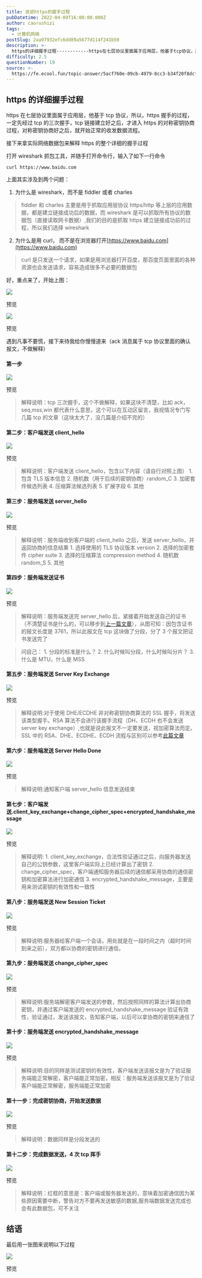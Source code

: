 ```yaml
---
title: 说说https的握手过程
pubDatetime: 2022-04-09T16:00:00.000Z
author: caorushizi
tags:
  - 计算机网络
postSlug: 2aa97932efc6dd89a5677d114f241b50
description: >-
  https的详细握手过程------------https在七层协议里面属于应用层，他基于tcp协议，所以，https握手的过程，一定先经过tcp的三次握手，tcp链接建立好之后，才进入https的对
difficulty: 2.5
questionNumber: 19
source: >-
  https://fe.ecool.fun/topic-answer/5acf760e-09cb-4979-8cc3-b34f20f8dcfe?orderBy=updateTime&order=desc&tagId=16
---
```


## https 的详细握手过程

https 在七层协议里面属于应用层，他基于 tcp 协议，所以，https 握手的过程，一定先经过 tcp 的三次握手，tcp 链接建立好之后，才进入 https 的对称密钥协商过程，对称密钥协商好之后，就开始正常的收发数据流程。

接下来拿实际网络数据包来解释 https 的整个详细的握手过程

打开 wireshark 抓包工具，并随手打开命令行，输入了如下一行命令

    curl https://www.baidu.com

上面其实涉及到两个问题：

1.  为什么是 wireshark，而不是 fiddler 或者 charles

> fiddler 和 charles 主要是用于抓取应用层协议 https/http 等上层的应用数据，都是建立链接成功后的数据，而 wireshark 是可以抓取所有协议的数据包（直接读取网卡数据）,我们的目的是抓取 https 建立链接成功前的过程，所以我们选择 wireshark

2.  为什么是用 curl， 而不是在浏览器打开[https://www.baidu.com](https://www.baidu.com)

> curl 是只发送一个请求，如果是用浏览器打开百度，那百度页面里面的各种资源也会发送请求，容易造成很多不必要的数据包

好，重点来了，开始上图：

![](https://p1-jj.byteimg.com/tos-cn-i-t2oaga2asx/gold-user-assets/2020/7/7/173272d35f23a759~tplv-t2oaga2asx-image.image)

预览

![](https://p1-jj.byteimg.com/tos-cn-i-t2oaga2asx/gold-user-assets/2020/7/7/173272d35d13a4a3~tplv-t2oaga2asx-image.image)

预览

遇到凡事不要慌，接下来待我给你慢慢道来（ack 消息属于 tcp 协议里面的确认报文，不做解释）

#### 第一步

![](https://p1-jj.byteimg.com/tos-cn-i-t2oaga2asx/gold-user-assets/2020/7/7/173272d37944412d~tplv-t2oaga2asx-image.image)

预览

> 解释说明：tcp 三次握手，这个不做解释，如果这块不清楚，比如 ack，seq,mss,win 都代表什么意思，这个可以在互动区留言，我视情况专门写几篇 tcp 的文章（这块太大了，没几篇是介绍不完的）

#### 第二步：客户端发送 client_hello

![](https://p1-jj.byteimg.com/tos-cn-i-t2oaga2asx/gold-user-assets/2020/7/7/173272d382590b63~tplv-t2oaga2asx-image.image)

预览

> 解释说明：客户端发送 client_hello，包含以下内容（请自行对照上图） 1. 包含 TLS 版本信息 2. 随机数（用于后续的密钥协商）random_C 3. 加密套件候选列表 4. 压缩算法候选列表 5. 扩展字段 6. 其他

#### 第三步：服务端发送 server_hello

![](https://p1-jj.byteimg.com/tos-cn-i-t2oaga2asx/gold-user-assets/2020/7/7/173272d382b41cba~tplv-t2oaga2asx-image.image)

预览

> 解释说明：服务端收到客户端的 client_hello 之后，发送 server_hello，并返回协商的信息结果 1. 选择使用的 TLS 协议版本 version 2. 选择的加密套件 cipher suite 3. 选择的压缩算法 compression method 4. 随机数 random_S 5. 其他

#### 第四步：服务端发送证书

![](https://p1-jj.byteimg.com/tos-cn-i-t2oaga2asx/gold-user-assets/2020/7/7/173272d38fb8cb0a~tplv-t2oaga2asx-image.image)

预览

> 解释说明：服务端发送完 server_hello 后，紧接着开始发送自己的证书（不清楚证书是什么的，可以移步到[上一篇文章](https://juejin.cn/post/6845166890675863559)），从图可知：因包含证书的报文长度是 3761，所以此报文在 tcp 这块做了分段，分了 3 个报文把证书发送完了

> 问自己： 1. 分段的标准是什么？ 2. 什么时候叫分段，什么时候叫分片？ 3. 什么是 MTU，什么是 MSS

#### 第五步：服务端发送 Server Key Exchange

![](https://p1-jj.byteimg.com/tos-cn-i-t2oaga2asx/gold-user-assets/2020/7/7/173272d39c421f6c~tplv-t2oaga2asx-image.image)

预览

> 解释说明:对于使用 DHE/ECDHE 非对称密钥协商算法的 SSL 握手，将发送该类型握手。RSA 算法不会进行该握手流程（DH、ECDH 也不会发送 server key exchange）,也就是说此报文不一定要发送，视加密算法而定。SSL 中的 RSA、DHE、ECDHE、ECDH 流程与区别可以参考[此篇文章](https://blog.csdn.net/mrpre/article/details/78025940)

#### 第六步：服务端发送 Server Hello Done

![](https://p1-jj.byteimg.com/tos-cn-i-t2oaga2asx/gold-user-assets/2020/7/7/173272d39da43999~tplv-t2oaga2asx-image.image)

预览

> 解释说明:通知客户端 server_hello 信息发送结束

#### 第七步：客户端发送.client_key_exchange+change_cipher_spec+encrypted_handshake_message

![](https://p1-jj.byteimg.com/tos-cn-i-t2oaga2asx/gold-user-assets/2020/7/7/173272d3a40a1250~tplv-t2oaga2asx-image.image)

预览

> 解释说明: 1. client_key_exchange，合法性验证通过之后，向服务器发送自己的公钥参数，这里客户端实际上已经计算出了密钥 2. change_cipher_spec，客户端通知服务器后续的通信都采用协商的通信密钥和加密算法进行加密通信 3. encrypted_handshake_message，主要是用来测试密钥的有效性和一致性

#### 第八步：服务端发送 New Session Ticket

![](https://p1-jj.byteimg.com/tos-cn-i-t2oaga2asx/gold-user-assets/2020/7/7/173272d3abf1b828~tplv-t2oaga2asx-image.image)

预览

> 解释说明:服务器给客户端一个会话，用处就是在一段时间之内（超时时间到来之前），双方都以协商的密钥进行通信。

#### 第九步：服务端发送 change_cipher_spec

![](https://p1-jj.byteimg.com/tos-cn-i-t2oaga2asx/gold-user-assets/2020/7/7/173272d3c1450526~tplv-t2oaga2asx-image.image)

预览

> 解释说明:服务端解密客户端发送的参数，然后按照同样的算法计算出协商密钥，并通过客户端发送的 encrypted_handshake_message 验证有效性，验证通过，发送该报文，告知客户端，以后可以拿协商的密钥来通信了

#### 第十步：服务端发送 encrypted_handshake_message

![](https://p1-jj.byteimg.com/tos-cn-i-t2oaga2asx/gold-user-assets/2020/7/7/173272d3c16ebfc4~tplv-t2oaga2asx-image.image)

预览

> 解释说明:目的同样是测试密钥的有效性，客户端发送该报文是为了验证服务端能正常解密，客户端能正常加密，相反：服务端发送该报文是为了验证客户端能正常解密，服务端能正常加密

#### 第十一步：完成密钥协商，开始发送数据

![](https://p1-jj.byteimg.com/tos-cn-i-t2oaga2asx/gold-user-assets/2020/7/7/173272d3c1a4c0bc~tplv-t2oaga2asx-image.image)

预览

> 解释说明：数据同样是分段发送的

#### 第十二步：完成数据发送，4 次 tcp 挥手

![](https://p1-jj.byteimg.com/tos-cn-i-t2oaga2asx/gold-user-assets/2020/7/7/173272d3c683075f~tplv-t2oaga2asx-image.image)

预览

> 解释说明：红框的意思是：客户端或服务器发送的，意味着加密通信因为某些原因需要中断，警告对方不要再发送敏感的数据,服务端数据发送完成也会有此数据包，可不关注

## 结语

最后用一张图来说明以下过程

![](https://p1-jj.byteimg.com/tos-cn-i-t2oaga2asx/gold-user-assets/2020/7/7/173272d3c783474a~tplv-t2oaga2asx-image.image)

预览
